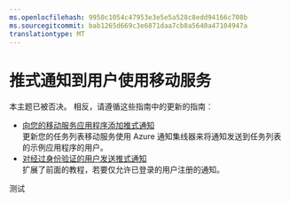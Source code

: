 ```yaml
---
ms.openlocfilehash: 9950c1054c47953e3e5e5a528c8edd94166c708b
ms.sourcegitcommit: bab1265d669c3e6871daa7cb8a5640a47104947a
translationtype: MT
---
```

<properties 
    pageTitle="将通知推送给用户 (Android) |Microsoft Azure" 
    description="了解如何使用移动服务向用户推送通知的 Android 应用程序。" 
    services="mobile-services" 
    documentationCenter="android" 
    authors="ysxu" 
    manager="dwrede" 
    editor=""/>

<tags 
    ms.service="mobile-services" 
    ms.workload="mobile" 
    ms.tgt_pltfrm="android" 
    ms.devlang="Java" 
    ms.topic="article" 
    ms.date="07/29/2015" 
    ms.author="ricksal"/>

# 推式通知到用户使用移动服务

本主题已被否决。 相反，请遵循这些指南中的更新的指南︰

+ [向您的移动服务应用程序添加推式通知](mobile-services-javascript-backend-android-get-started-push.md)<br/>更新您的任务列表移动服务使用 Azure 通知集线器来将通知发送到任务列表的示例应用程序的用户。
+ [对经过身份验证的用户发送推式通知](mobile-services-javascript-backend-android-push-notifications-app-users.md)<br/>扩展了前面的教程，若要仅允许已登录的用户注册的通知。 

测试
